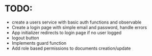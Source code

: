 
# TODO:
- create a users service with basic auth functions and observable
- Create a login page with simple email and password, handle errors
- App initializer redirects to login page if no user logged
- logout button
- Implements guard function
- Add role based permissions to documents creation/update
